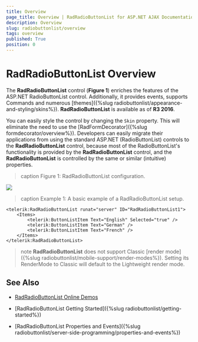 ```yaml
---
title: Overview
page_title: Overview | RadRadioButtonList for ASP.NET AJAX Documentation
description: Overview
slug: radiobuttonlist/overview
tags: overview
published: True
position: 0
---
```


# RadRadioButtonList Overview

The **RadRadioButtonList** control (**Figure 1**) enriches the features of the ASP.NET RadioButtonList control. Additionally, it provides events, supports Commands and numerous [themes]({%slug radiobuttonlist/appearance-and-styling/skins%}). **RadRadioButtonList** is available as of **R3 2016**.

You can easily style the control by changing the `Skin` property. This will eliminate the need to use the [RadFormDecorator]({%slug formdecorator/overview%}). Developers can easily migrate their applications from using the standard ASP.NET (RadioButtonList) controls to the **RadRadioButtonList** control, because most of the RadioButtonList's functionality is provided by the **RadRadioButtonList** control, and the **RadRadioButtonList** is controlled by the same or similar (intuitive) properties.


>caption Figure 1: RadRadioButtonList configuration.

![](images/radiobuttonlist-overview.png)

>caption Example 1: A basic example of a RadRadioButtonList setup.

````ASP.NET
<telerik:RadRadioButtonList runat="server" ID="RadRadioButtonList1">
    <Items>
        <telerik:ButtonListItem Text="English" Selected="true" />
        <telerik:ButtonListItem Text="German" />
        <telerik:ButtonListItem Text="French" />
    </Items>
</telerik:RadRadioButtonList>
````

>note **RadRadioButtonList** does not support Classic [render mode]({%slug radiobuttonlist/mobile-support/render-modes%}). Setting its RenderMode to Classic will default to the Lightweight render mode.

## See Also

 * [RadRadioButtonList Online Demos](https://demos.telerik.com/aspnet-ajax/radiobuttonlist/examples/overview/defaultcs.aspx)
 
 * [RadRadioButtonList Getting Started]({%slug radiobuttonlist/getting-started%})
 
 * [RadRadioButtonList Properties and Events]({%slug radiobuttonlist/server-side-programming/properties-and-events%})
 
